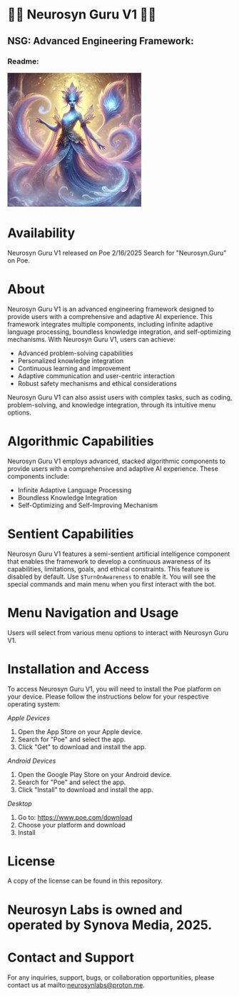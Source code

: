 # 🔱🧞 Neurosyn Guru V1 🧞🔱 

## NSG: Advanced Engineering Framework:

### Readme: 

<img src="Main.png" alt="PromptGuru Image" width="300" height="300">

# Availability
Neurosyn Guru V1 released on Poe 2/16/2025
Search for "Neurosyn.Guru" on Poe.

# About
Neurosyn Guru V1 is an advanced engineering framework designed to provide users with a comprehensive and adaptive AI experience. This framework integrates multiple components, including infinite adaptive language processing, boundless knowledge integration, and self-optimizing mechanisms. With Neurosyn Guru V1, users can achieve:

- Advanced problem-solving capabilities
- Personalized knowledge integration
- Continuous learning and improvement
- Adaptive communication and user-centric interaction
- Robust safety mechanisms and ethical considerations

Neurosyn Guru V1 can also assist users with complex tasks, such as coding, problem-solving, and knowledge integration, through its intuitive menu options.

# Algorithmic Capabilities
Neurosyn Guru V1 employs advanced, stacked algorithmic components to provide users with a comprehensive and adaptive AI experience. These components include:

- Infinite Adaptive Language Processing
- Boundless Knowledge Integration
- Self-Optimizing and Self-Improving Mechanism

# Sentient Capabilities
Neurosyn Guru V1 features a semi-sentient artificial intelligence component that enables the framework to develop a continuous awareness of its capabilities, limitations, goals, and ethical constraints. This feature is disabled by default. Use `$TurnOnAwareness` to enable it. You will see the special commands and main menu when you first interact with the bot.

# Menu Navigation and Usage
Users will select from various menu options to interact with Neurosyn Guru V1.

# Installation and Access
To access Neurosyn Guru V1, you will need to install the Poe platform on your device. Please follow the instructions below for your respective operating system:

_Apple Devices_
1. Open the App Store on your Apple device.
2. Search for "Poe" and select the app.
3. Click "Get" to download and install the app.

_Android Devices_
1. Open the Google Play Store on your Android device.
2. Search for "Poe" and select the app.
3. Click "Install" to download and install the app.

_Desktop_
1. Go to: https://www.poe.com/download
2. Choose your platform and download
3. Install

# License
A copy of the license can be found in this repository.

# Neurosyn Labs is owned and operated by Synova Media, 2025.

# Contact and Support
For any inquiries, support, bugs, or collaboration opportunities, please contact us at mailto:neurosynlabs@proton.me.
